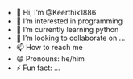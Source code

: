 - 👋 Hi, I’m @Keerthik1886
- 👀 I’m interested in programming 
- 🌱 I’m currently learning python
- 💞️ I’m looking to collaborate on ...
- 📫 How to reach me 
- 😄 Pronouns: he/him
- ⚡ Fun fact: ...

<!---
Keerthik1886/Keerthik1886 is a ✨ special ✨ repository because its `README.md` (this file) appears on your GitHub profile.
You can click the Preview link to take a look at your changes.
--->
